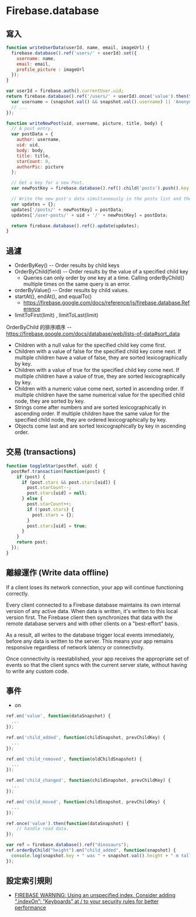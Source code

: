 # Firebase.database

## 寫入

```js
function writeUserData(userId, name, email, imageUrl) {
  firebase.database().ref('users/' + userId).set({
    username: name,
    email: email,
    profile_picture : imageUrl
  });
}

var userId = firebase.auth().currentUser.uid;
return firebase.database().ref('/users/' + userId).once('value').then(function(snapshot) {
  var username = (snapshot.val() && snapshot.val().username) || 'Anonymous';
  // ...
});

function writeNewPost(uid, username, picture, title, body) {
  // A post entry.
  var postData = {
    author: username,
    uid: uid,
    body: body,
    title: title,
    starCount: 0,
    authorPic: picture
  };

  // Get a key for a new Post.
  var newPostKey = firebase.database().ref().child('posts').push().key; // 注意這行，用 key 取得插入的 post 物件代號。

  // Write the new post's data simultaneously in the posts list and the user's post list.
  var updates = {};
  updates['/posts/' + newPostKey] = postData;
  updates['/user-posts/' + uid + '/' + newPostKey] = postData;

  return firebase.database().ref().update(updates);
}
```

## 過濾

* OrderByKey() -- Order results by child keys
* OrderByChild(field) -- Order results by the value of a specified child key
  * Queries can only order by one key at a time. Calling orderByChild() multiple times on the same query is an error.
* orderByValue() -- Order results by child values.
* startAt(), endAt(), and equalTo()
  * https://firebase.google.com/docs/reference/js/firebase.database.Reference
* limitToFirst(limit) , limitToLast(limit)

OrderByChild 的排序順序 -- https://firebase.google.com/docs/database/web/lists-of-data#sort_data

* Children with a null value for the specified child key come first.
* Children with a value of false for the specified child key come next. If multiple children have a value of false, they are sorted lexicographically by key.
* Children with a value of true for the specified child key come next. If multiple children have a value of true, they are sorted lexicographically by key.
* Children with a numeric value come next, sorted in ascending order. If multiple children have the same numerical value for the specified child node, they are sorted by key.
* Strings come after numbers and are sorted lexicographically in ascending order. If multiple children have the same value for the specified child node, they are ordered lexicographically by key.
* Objects come last and are sorted lexicographically by key in ascending order.

## 交易 (transactions)

```js
function toggleStar(postRef, uid) {
  postRef.transaction(function(post) {
    if (post) {
      if (post.stars && post.stars[uid]) {
        post.starCount--;
        post.stars[uid] = null;
      } else {
        post.starCount++;
        if (!post.stars) {
          post.stars = {};
        }
        post.stars[uid] = true;
      }
    }
    return post;
  });
}
```

## 離線運作 (Write data offline)

If a client loses its network connection, your app will continue functioning correctly.

Every client connected to a Firebase database maintains its own internal version of any active data. When data is written, it's written to this local version first. The Firebase client then synchronizes that data with the remote database servers and with other clients on a "best-effort" basis.

As a result, all writes to the database trigger local events immediately, before any data is written to the server. This means your app remains responsive regardless of network latency or connectivity.

Once connectivity is reestablished, your app receives the appropriate set of events so that the client syncs with the current server state, without having to write any custom code.

## 事件

* on

```js
ref.on('value', function(dataSnapshot) {
  ...
});

ref.on('child_added', function(childSnapshot, prevChildKey) {
  ...
});

ref.on('child_removed', function(oldChildSnapshot) {
  ...
});

ref.on('child_changed', function(childSnapshot, prevChildKey) {
  ...
});

ref.on('child_moved', function(childSnapshot, prevChildKey) {
  ...
});

ref.once('value').then(function(dataSnapshot) {
    // handle read data.
});

var ref = firebase.database().ref("dinosaurs");
ref.orderByChild("height").on("child_added", function(snapshot) {
  console.log(snapshot.key + " was " + snapshot.val().height + " m tall");
});
```

## 設定索引規則

* [FIREBASE WARNING: Using an unspecified index. Consider adding “.indexOn”: “Keyboards” at / to your security rules for better performance](https://stackoverflow.com/questions/46754749/firebase-warning-using-an-unspecified-index-consider-adding-indexon-keybo/46755222)


